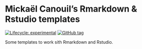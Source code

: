 
<!-- README.md is generated from README.Rmd. Please edit that file -->

# Mickaël Canouil’s Rmarkdown & Rstudio templates

<!-- badges: start -->

[![Lifecycle:
experimental](https://img.shields.io/badge/lifecycle-experimental-orange.svg)](https://www.tidyverse.org/lifecycle/#experimental)
[![GitHub
tag](https://img.shields.io/github/tag/mcanouil/mctemplates.svg?label=latest%20tag&include_prereleases)](https://github.com/mcanouil/mctemplates)
<!-- badges: end -->

Some templates to work sith Rmarkdown and Rstudio.
